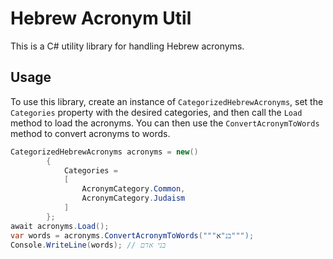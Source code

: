 ﻿# Hebrew Acronym Util
This is a C# utility library for handling Hebrew acronyms.

## Usage
To use this library, create an instance of `CategorizedHebrewAcronyms`, set the `Categories` property with the desired categories, and then call the `Load` method to load the acronyms. You can then use the `ConvertAcronymToWords` method to convert acronyms to words.

```csharp
CategorizedHebrewAcronyms acronyms = new()
        {
            Categories =
            [
                AcronymCategory.Common,
                AcronymCategory.Judaism
            ]
        };
await acronyms.Load();
var words = acronyms.ConvertAcronymToWords("""בנ"א""");
Console.WriteLine(words); // בני אדם
```

